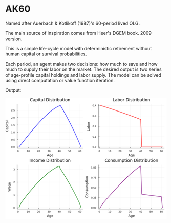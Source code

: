 # AK60

Named after Auerbach & Kotlikoff (1987)'s 60-period lived OLG.

The main source of inspiration comes from Heer's DGEM book. 2009 version.

This is a simple life-cycle model with deterministic retirement without human capital or survival probabilities. 

Each period, an agent makes two decisions: how much to save and how much to supply their labor on the market. The desired output is two series of age-profile capital holdings and labor supply. The model can be solved using direct computation or value function iteration.


Output:

![](fig_AK60_out.png)
